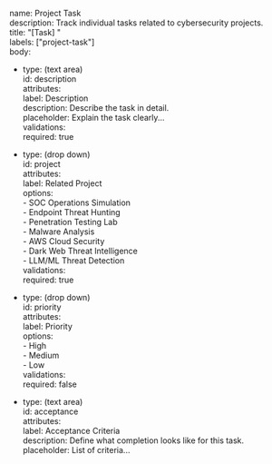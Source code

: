 name: Project Task  
description: Track individual tasks related to cybersecurity projects.  
title: "[Task] <Short Description>"  
labels: ["project-task"]  
body:  
  - type: (text area)  
    id: description  
    attributes:  
      label: Description  
      description: Describe the task in detail.  
      placeholder: Explain the task clearly...  
    validations:  
      required: true  

  - type: (drop down)  
    id: project  
    attributes:  
      label: Related Project  
      options:  
        - SOC Operations Simulation  
        - Endpoint Threat Hunting  
        - Penetration Testing Lab  
        - Malware Analysis  
        - AWS Cloud Security  
        - Dark Web Threat Intelligence  
        - LLM/ML Threat Detection  
    validations:  
      required: true  

  - type: (drop down)  
    id: priority  
    attributes:  
      label: Priority  
      options:  
        - High  
        - Medium  
        - Low  
    validations:  
      required: false  

  - type: (text area)  
    id: acceptance  
    attributes:  
      label: Acceptance Criteria  
      description: Define what completion looks like for this task.  
      placeholder: List of criteria...  
